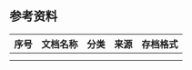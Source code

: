 ## 参考资料

| **序号** | **文档名称** | **分类** | **来源** | **存档格式** |
| --- | --- | --- | --- | --- |
|  |  |  |  |  |
|  |  |  |  |  |